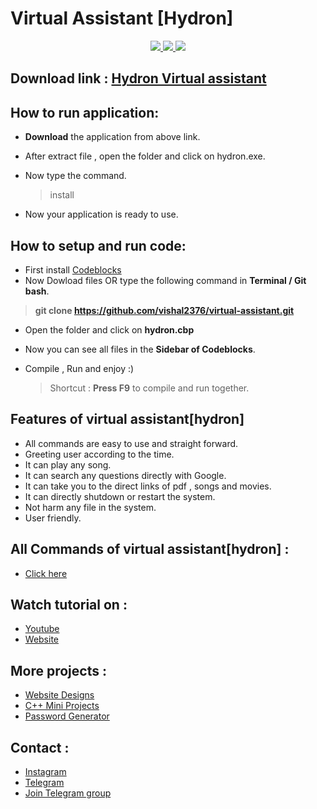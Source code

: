 # Virtual Assistant [Hydron]

<p align="center">
  <a href="https://github.com/vishal2376/virtual-assistant/issues">
    <img src="https://img.shields.io/github/issues/vishal2376/virtual-assistant"/> 
  </a>
  <a href="https://github.com/vishal2376/virtual-assistant/stargazers">
    <img src="https://img.shields.io/github/stars/vishal2376/virtual-assistant"/> 
  </a>
    <a href="https://github.com/vishal2376/virtual-assistant/blob/master/LICENSE">
    <img src="https://img.shields.io/github/license/vishal2376/virtual-assistant"/> 
  </a>
</p>

## Download link  : [Hydron Virtual assistant](https://codervishal.wordpress.com/2020/08/05/hydron-virtual-assistant/)

## How to run application:
 - **Download** the application from above link.
 - After extract file , open the folder and click on hydron.exe.
 - Now type the command.
  
   > install

 - Now your application is ready to use.

## How to setup and run code:
  
  - First install [Codeblocks](https://www.codeblocks.org/downloads/binaries/)  
  - Now Dowload files OR type the following command in **Terminal / Git bash**.
  
   > **git clone https://github.com/vishal2376/virtual-assistant.git**
  
 - Open the folder and click on **hydron.cbp**
 - Now you can see all files in the **Sidebar of Codeblocks**.
 - Compile , Run and enjoy :)

   > Shortcut : **Press F9** to compile and run together.
  
## Features of virtual assistant[hydron]
 - All commands are easy to use and straight forward.
 - Greeting user according to the time.
 - It can play any song.
 - It can search any questions directly with Google.
 - It can take you to the direct links of pdf , songs and movies.
 - It can directly shutdown or restart the system.
 - Not harm any file in the system.
 - User friendly. 

## All Commands of virtual assistant[hydron] :
 - [Click here](https://codervishal.wordpress.com/2020/08/05/hydron-virtual-assistant/#commands) 

## Watch tutorial on : 
 - [Youtube](https://www.youtube.com/watch?v=pbnQJsbWYNA&feature=youtu.be)
 - [Website](https://codervishal.wordpress.com/2020/08/05/hydron-virtual-assistant/) 

## More projects : 
   
  - [Website Designs](https://github.com/vishal2376/Website-Design)
  - [C++ Mini Projects](https://github.com/vishal2376/cpp-mini-projects) 
  - [Password Generator](https://github.com/vishal2376/password-generator) 

## Contact :  
  - [Instagram](https://www.instagram.com/vishal_2376/)
  - [Telegram](https://t.me/vishal2376/)
  - [Join Telegram group](https://t.me/cppwithtricks)
